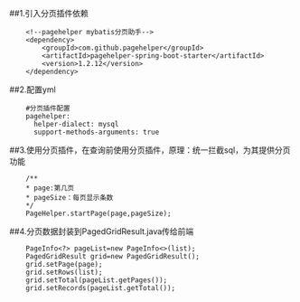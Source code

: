 ##1.引入分页插件依赖
````
    <!--pagehelper mybatis分页助手-->
    <dependency>
        <groupId>com.github.pagehelper</groupId>
        <artifactId>pagehelper-spring-boot-starter</artifactId>
        <version>1.2.12</version>
    </dependency>

````
##2.配置yml
````
    #分页插件配置
    pagehelper:
      helper-dialect: mysql
      support-methods-arguments: true
````
##3.使用分页插件，在查询前使用分页插件，原理：统一拦截sql，为其提供分页功能
````
    /**
    * page:第几页
    * pageSize：每页显示条数
    */
    PageHelper.startPage(page,pageSize);
````
##4.分页数据封装到PagedGridResult.java传给前端
````
    PageInfo<?> pageList=new PageInfo<>(list);
    PagedGridResult grid=new PagedGridResult();
    grid.setPage(page);
    grid.setRows(list);
    grid.setTotal(pageList.getPages());
    grid.setRecords(pageList.getTotal());
````












